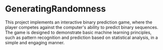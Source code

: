 # GeneratingRandomness
This project implements an interactive binary prediction game, where the player competes against the computer's ability to predict binary sequences. The game is designed to demonstrate basic machine learning principles, such as pattern recognition and prediction based on statistical analysis, in a simple and engaging manner.
